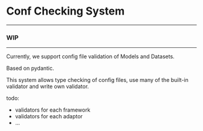 # Conf Checking System

---

### WIP

---

Currently, we support config file validation of Models and Datasets.

Based on pydantic.

This system allows type checking of config files, use many of the built-in validator and write own validator.

todo:

- validators for each framework
- validators for each adaptor
- ...
